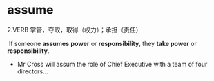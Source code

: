 # assume

2.VERB 掌管，夺取，取得（权力）；承担（责任）

​	If someone **assumes** **power** or **responsibility**, they **take power** or **responsibility**.

- Mr Cross will assum the role of Chief Executive with a team of four directors...

  